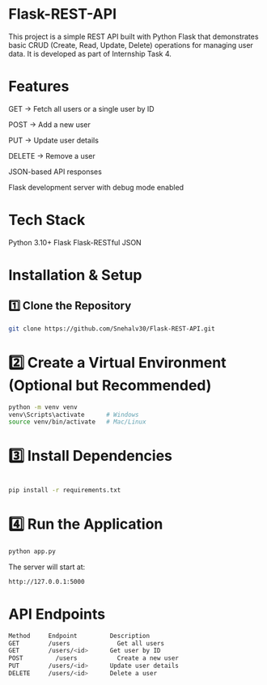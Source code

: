 # Flask-REST-API

This project is a simple REST API built with Python Flask that demonstrates basic CRUD (Create, Read, Update, Delete) operations for managing user data.
It is developed as part of Internship Task 4.

# Features
GET → Fetch all users or a single user by ID

POST → Add a new user

PUT → Update user details

DELETE → Remove a user

JSON-based API responses

Flask development server with debug mode enabled

# Tech Stack
Python 3.10+
Flask
Flask-RESTful 
JSON

# Installation & Setup
## 1️⃣ Clone the Repository
```bash
git clone https://github.com/Snehalv30/Flask-REST-API.git
```

# 2️⃣ Create a Virtual Environment (Optional but Recommended)
```bash
python -m venv venv
venv\Scripts\activate      # Windows
source venv/bin/activate   # Mac/Linux
```

# 3️⃣ Install Dependencies
```bash

pip install -r requirements.txt
```

# 4️⃣ Run the Application
```bash
python app.py
```
The server will start at:
```bash
http://127.0.0.1:5000
```
# API Endpoints 
```bash
Method	   Endpoint	        Description
GET	       /users	          Get all users
GET	       /users/<id>	    Get user by ID
POST	     /users	          Create a new user
PUT	       /users/<id>	    Update user details
DELETE	   /users/<id>	    Delete a user
